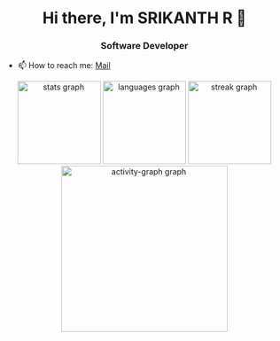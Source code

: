 <h1 align="center">Hi there, I'm SRIKANTH R 👋</h1>
<h3 align="center">Software Developer</h3>

- 📫 How to reach me: <a href="mailto:srikanthrl2003@gmail.com">Mail</a>
<div align="center">
  <img src="https://github-readme-stats.vercel.app/api?username=srikanth-rl&hide_title=false&hide_rank=false&show_icons=true&include_all_commits=false&count_private=true&disable_animations=false&theme=chartreuse-dark&locale=en&hide_border=false&order=1" height="150" alt="stats graph"  />
  <img src="https://github-readme-stats.vercel.app/api/top-langs?username=srikanth-rl&locale=en&hide_title=false&layout=compact&card_width=320&langs_count=5&theme=dracula&hide_border=false&order=2" height="150" alt="languages graph"  />
  <img src="https://streak-stats.demolab.com?user=srikanth-rl&locale=en&mode=daily&theme=dracula&hide_border=false&border_radius=5&order=3" height="150" alt="streak graph"  />

  <img src="https://github-readme-activity-graph.vercel.app/graph?username=srikanth-rl&radius=16&theme=react&area=true&order=5" height="300" alt="activity-graph graph"  />
</div>

###
